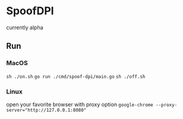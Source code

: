 # SpoofDPI

currently alpha

## Run

### MacOS
`sh ./on.sh`
`go run ./cmd/spoof-dpi/main.go`
`sh ./off.sh`

### Linux
open your favorite browser with proxy option
`google-chrome --proxy-server="http://127.0.0.1:8080"`

